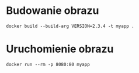 # Budowanie obrazu

`docker build --build-arg VERSION=2.3.4 -t myapp .`

# Uruchomienie obrazu

`docker run --rm -p 8080:80 myapp`
